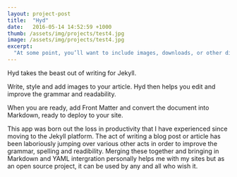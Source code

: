 ```yaml
---
layout: project-post
title:  "Hyd"
date:   2016-05-14 14:52:59 +1000
thumb: /assets/img/projects/test4.jpg
image: /assets/img/projects/test4.jpg
excerpt:
  "At some point, you’ll want to include images, downloads, or other digital assets along with your text content. One common solution is to create a folder in the root of the project directory called something like assets"
---
```

Hyd takes the beast out of writing for Jekyll.

Write, style and add images to your article. Hyd then helps you edit and improve the grammar and readability.

When you are ready, add Front Matter and convert the document into Markdown, ready to deploy to your site.

This app was born out the loss in productivity that I have experienced since moving to the Jekyll platform. The act of writing a blog post or article has been laboriously jumping over various other acts in order to improve the grammar, spelling and readibility. Merging these together and bringing in Markdown and YAML intergration personally helps me with my sites but as an open source project, it can be used by any and all who wish it.

<!-- ![A look at the Hyd UI](/assets/img/projects/hyd/Hyd-UI.png)
*An early look at the Hyd UI* -->